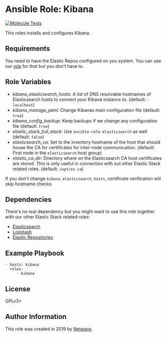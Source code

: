 Ansible Role: Kibana
=========

[![Molecule Tests](https://github.com/widhalmt/ansible-role-kibana/workflows/Molecule%20Test/badge.svg?event=push)](https://github.com/widhalmt/ansible-role-kibana/workflows/Molecule%20Test/badge.svg)

This roles installs and configures Kibana.

Requirements
------------

You need to have the Elastic Repos configured on you system. You can use our [role](https://github.com/widhalmt/ansible-role-elastic-repos) for that but you don't have to.

Role Variables
--------------

* *kibana_elasticsearch_hosts*: A list of DNS resolvable hostnames of Elasticsearch hosts to connect your Kibana instance to. (default: `- localhost`)
* *kibana_manage_yaml*: Change Kibanas main configuration file (default: `true`)
* *kibana_config_backup*: Keep backups if we change any configuration file (default: `true`)
* *elastic_stack_full_stack*: Use `ansible-role-elasticsearch` as well (default: `false`)
* *elasticsearch_ca*: Set to the inventory hostname of the host that should house the CA for certificates for inter-node communication. (default: First node in the `elasticsearch` host group)
* *elastic_ca_dir*: Directory where on the Elasticsearch CA host certificates are stored. This is only useful in connection with out other Elastic Stack related roles. (default: `/opt/es-ca`)

If you don't change `kibana_elasticsearch_hosts`, certificate verification will skip hostname checks

Dependencies
------------

There's no real dependency but you might want to use this role together with our other Elastic Stack related roles:

* [Elasticsearch](https://github.com/widhalmt/ansible-role-elasticsearch)
* [Logstash](https://github.com/NETWAYS/ansible-role-logstash)
* [Elastic Repositories](https://github.com/widhalmt/ansible-role-elastic-repos)

Example Playbook
----------------

    - hosts: kibana
      roles:
         - kibana

License
-------

GPLv3+

Author Information
------------------

This role was created in 2019 by [Netways](https://www.netways.de/).
